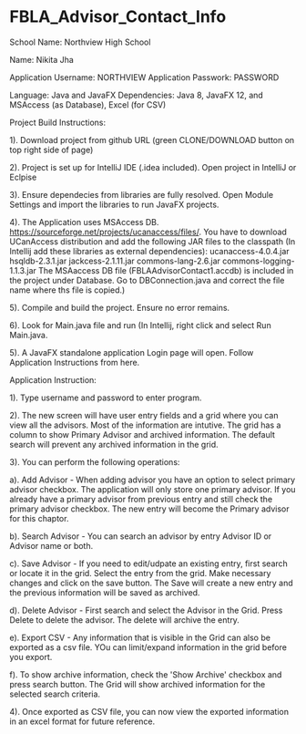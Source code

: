 # FBLA_Advisor_Contact_Info

School Name: Northview High School

Name: Nikita Jha

Application Username: NORTHVIEW
Application Passwork: PASSWORD

Language: Java and JavaFX
Dependencies: Java 8, JavaFX 12, and MSAccess (as Database), Excel (for CSV)

Project Build Instructions: 

1). Download project from github URL (green CLONE/DOWNLOAD button on top right side of page) 

2). Project is set up for IntelliJ IDE (.idea included). Open project in IntelliJ or Eclpise 

3). Ensure dependecies from libraries are fully resolved. Open Module Settings and import the libraries to run JavaFX projects. 

4). The Application uses MSAccess DB. https://sourceforge.net/projects/ucanaccess/files/. You have to download UCanAccess distribution and add the following JAR files to the classpath (In Intellij add these libraries as external dependencies):
    ucanaccess-4.0.4.jar
    hsqldb-2.3.1.jar
    jackcess-2.1.11.jar
    commons-lang-2.6.jar
    commons-logging-1.1.3.jar
    The MSAaccess DB file (FBLAAdvisorContact1.accdb) is included in the project under Database. Go to DBConnection.java and correct the file name where ths file is copied.)
    
5). Compile and build the project. Ensure no error remains.

6). Look for Main.java file and run (In Intellij, right click and select Run Main.java.

5). A JavaFX standalone application Login page will open. Follow Application Instructions from here.


Application Instruction: 

1). Type username and password to enter program.

2). The new screen will have user entry fields and a grid where you can view all the advisors. Most of the information are intutive.
  The grid has a column to show Primary Advisor and archived information. The default search will prevent any archived information in 
  the grid.
  
3). You can perform the following operations:

  a). Add Advisor - When adding advisor you have an option to select primary advisor checkbox. The application will only store one
primary advisor. If you already have a primary advisor from previous entry and still check the primary advisor checkbox. The new entry will become the Primary advisor for this chaptor.
    
  b). Search Advisor - You can search an advisor by entry Advisor ID or Advisor name or both. 
    
  c). Save Advisor - If you need to edit/udpate an existing entry, first search or locate it in the grid. Select the entry from the grid.
Make necessary changes and click on the save button. The Save will create a new entry and the previous information will be saved as 
archived.
    
  d). Delete Advisor - First search and select the Advisor in the Grid. Press Delete to delete the advisor. The delete will archive the     entry.
    
  e). Export CSV - Any information that is visible in the Grid can also be exported as a csv file. YOu can limit/expand information in 
the grid before you export.
    
  f). To show archive information, check the 'Show Archive' checkbox and press search button. The Grid will show archived information      for the selected search criteria.
    
4). Once exported as CSV file, you can now view the exported information in an excel format for future reference. 

